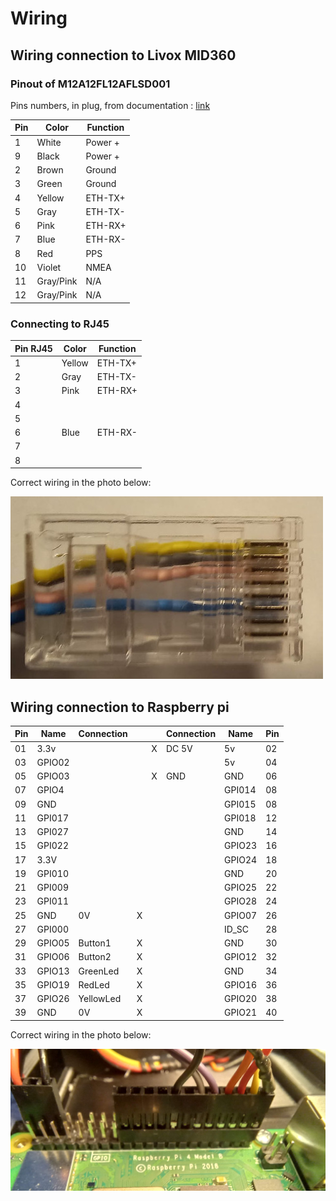 # Wiring 

## Wiring connection to Livox MID360
### Pinout of M12A12FL12AFLSD001
Pins numbers, in plug, from documentation : [link](https://eu.mouser.com/datasheet/2/18/Amphenol_02112019_M12AXXFL-12AFL-SXXXX(A)-1531779.pdf)

| Pin | Color  | Function |
|-----|--------|----------|
|  1  | White  | Power +  |
|  9  | Black  | Power +  |
|  2  | Brown  | Ground   |
|  3  | Green  | Ground   |
|  4  | Yellow | ETH-TX+  |
|  5  | Gray   | ETH-TX-  |
|  6  | Pink   | ETH-RX+  |
|  7  | Blue   | ETH-RX-  |
|  8  | Red    | PPS      |
| 10  | Violet | NMEA     |
| 11  | Gray/Pink | N/A   |
| 12  | Gray/Pink | N/A   |

### Connecting to RJ45 

| Pin RJ45 | Color  | Function |
|-----|--------|----------|
|  1  | Yellow | ETH-TX+  |
|  2  | Gray   | ETH-TX-  |
|  3  | Pink   | ETH-RX+  |
|  4  |        |          |
|  5  |        |          |
|  6  | Blue   | ETH-RX-  |
|  7  |        |          |
|  8  |        |          |

Correct wiring in the photo below:

![](rj45.jpg)
## Wiring connection to Raspberry pi

| Pin  | Name   | Connection |   |   |  Connection |  Name    | Pin |
|------|--------|------------|---|---|-------------|----------|-----|
| 01   | 3.3v   |            |   | X |  DC 5V      | 5v       | 02  |
| 03   | GPIO02 |            |   |   |             | 5v       | 04  |
| 05   | GPIO03 |            |   | X |  GND        | GND      | 06  |
| 07   | GPIO4  |            |   |   |             | GPI014   | 08  |
| 09   | GND    |            |   |   |             | GPI015   | 08  |
| 11   | GPI017 |            |   |   |             | GPI018   | 12  |
| 13   | GPI027 |            |   |   |             | GND      | 14  |
| 15   | GPI022 |            |   |   |             | GPIO23   | 16  |
| 17   | 3.3V   |            |   |   |             | GPIO24   | 18  |
| 19   | GPI010 |            |   |   |             | GND      | 20  |
| 21   | GPI009 |            |   |   |             | GPIO25   | 22  |
| 23   | GPI011 |            |   |   |             | GPIO28   | 24  |
| 25   | GND    | 0V         | X |   |             | GPIO07   | 26  |
| 27   | GPI000 |            |   |   |             | ID_SC    | 28  |
| 29   | GPIO05 | Button1    | X |   |             | GND      | 30  |
| 31   | GPIO06 | Button2    | X |   |             | GPIO12   | 32  |
| 33   | GPIO13 | GreenLed   | X |   |             | GND      | 34  |
| 35   | GPIO19 | RedLed     | X |   |             | GPIO16   | 36  |
| 37   | GPIO26 | YellowLed  | X |   |             | GPIO20   | 38  |
| 39   | GND    | 0V         | X |   |             | GPIO21   | 40  |

Correct wiring in the photo below:

![](raspberryGPIO.jpg)



